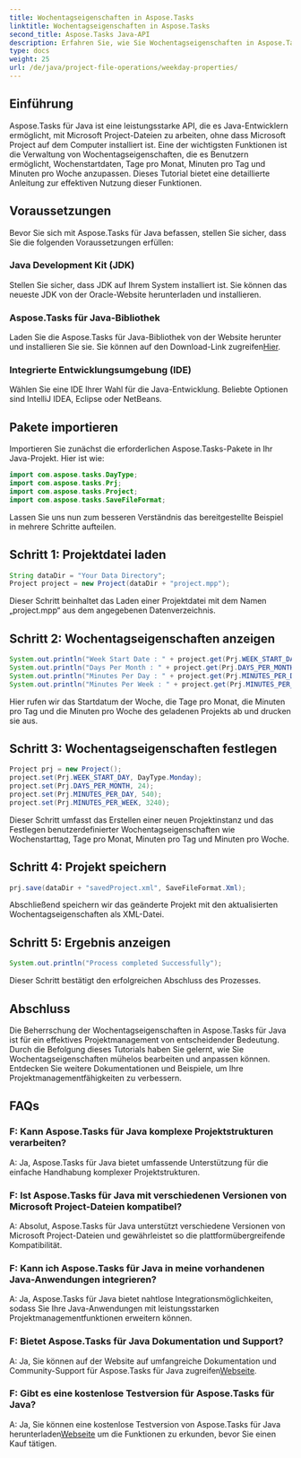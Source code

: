 ```yaml
---
title: Wochentagseigenschaften in Aspose.Tasks
linktitle: Wochentagseigenschaften in Aspose.Tasks
second_title: Aspose.Tasks Java-API
description: Erfahren Sie, wie Sie Wochentagseigenschaften in Aspose.Tasks für Java effizient verwalten. Passen Sie ganz einfach Wochenstartdaten, Tage pro Monat und mehr an.
type: docs
weight: 25
url: /de/java/project-file-operations/weekday-properties/
---
```

## Einführung
Aspose.Tasks für Java ist eine leistungsstarke API, die es Java-Entwicklern ermöglicht, mit Microsoft Project-Dateien zu arbeiten, ohne dass Microsoft Project auf dem Computer installiert ist. Eine der wichtigsten Funktionen ist die Verwaltung von Wochentagseigenschaften, die es Benutzern ermöglicht, Wochenstartdaten, Tage pro Monat, Minuten pro Tag und Minuten pro Woche anzupassen. Dieses Tutorial bietet eine detaillierte Anleitung zur effektiven Nutzung dieser Funktionen.
## Voraussetzungen
Bevor Sie sich mit Aspose.Tasks für Java befassen, stellen Sie sicher, dass Sie die folgenden Voraussetzungen erfüllen:
### Java Development Kit (JDK)
Stellen Sie sicher, dass JDK auf Ihrem System installiert ist. Sie können das neueste JDK von der Oracle-Website herunterladen und installieren.
### Aspose.Tasks für Java-Bibliothek
 Laden Sie die Aspose.Tasks für Java-Bibliothek von der Website herunter und installieren Sie sie. Sie können auf den Download-Link zugreifen[Hier](https://releases.aspose.com/tasks/java/).
### Integrierte Entwicklungsumgebung (IDE)
Wählen Sie eine IDE Ihrer Wahl für die Java-Entwicklung. Beliebte Optionen sind IntelliJ IDEA, Eclipse oder NetBeans.
## Pakete importieren
Importieren Sie zunächst die erforderlichen Aspose.Tasks-Pakete in Ihr Java-Projekt. Hier ist wie:

```java
import com.aspose.tasks.DayType;
import com.aspose.tasks.Prj;
import com.aspose.tasks.Project;
import com.aspose.tasks.SaveFileFormat;
```

Lassen Sie uns nun zum besseren Verständnis das bereitgestellte Beispiel in mehrere Schritte aufteilen.
## Schritt 1: Projektdatei laden
```java
String dataDir = "Your Data Directory";
Project project = new Project(dataDir + "project.mpp");
```
Dieser Schritt beinhaltet das Laden einer Projektdatei mit dem Namen „project.mpp“ aus dem angegebenen Datenverzeichnis.
## Schritt 2: Wochentagseigenschaften anzeigen
```java
System.out.println("Week Start Date : " + project.get(Prj.WEEK_START_DAY).toString());
System.out.println("Days Per Month : " + project.get(Prj.DAYS_PER_MONTH).toString());
System.out.println("Minutes Per Day : " + project.get(Prj.MINUTES_PER_DAY).toString());
System.out.println("Minutes Per Week : " + project.get(Prj.MINUTES_PER_WEEK).toString());
```
Hier rufen wir das Startdatum der Woche, die Tage pro Monat, die Minuten pro Tag und die Minuten pro Woche des geladenen Projekts ab und drucken sie aus.
## Schritt 3: Wochentagseigenschaften festlegen
```java
Project prj = new Project();
project.set(Prj.WEEK_START_DAY, DayType.Monday);
project.set(Prj.DAYS_PER_MONTH, 24);
project.set(Prj.MINUTES_PER_DAY, 540);
project.set(Prj.MINUTES_PER_WEEK, 3240);
```
Dieser Schritt umfasst das Erstellen einer neuen Projektinstanz und das Festlegen benutzerdefinierter Wochentagseigenschaften wie Wochenstarttag, Tage pro Monat, Minuten pro Tag und Minuten pro Woche.
## Schritt 4: Projekt speichern
```java
prj.save(dataDir + "savedProject.xml", SaveFileFormat.Xml);
```
Abschließend speichern wir das geänderte Projekt mit den aktualisierten Wochentagseigenschaften als XML-Datei.
## Schritt 5: Ergebnis anzeigen
```java
System.out.println("Process completed Successfully");
```
Dieser Schritt bestätigt den erfolgreichen Abschluss des Prozesses.
## Abschluss
Die Beherrschung der Wochentagseigenschaften in Aspose.Tasks für Java ist für ein effektives Projektmanagement von entscheidender Bedeutung. Durch die Befolgung dieses Tutorials haben Sie gelernt, wie Sie Wochentagseigenschaften mühelos bearbeiten und anpassen können. Entdecken Sie weitere Dokumentationen und Beispiele, um Ihre Projektmanagementfähigkeiten zu verbessern.
## FAQs
### F: Kann Aspose.Tasks für Java komplexe Projektstrukturen verarbeiten?
A: Ja, Aspose.Tasks für Java bietet umfassende Unterstützung für die einfache Handhabung komplexer Projektstrukturen.
### F: Ist Aspose.Tasks für Java mit verschiedenen Versionen von Microsoft Project-Dateien kompatibel?
A: Absolut, Aspose.Tasks für Java unterstützt verschiedene Versionen von Microsoft Project-Dateien und gewährleistet so die plattformübergreifende Kompatibilität.
### F: Kann ich Aspose.Tasks für Java in meine vorhandenen Java-Anwendungen integrieren?
A: Ja, Aspose.Tasks für Java bietet nahtlose Integrationsmöglichkeiten, sodass Sie Ihre Java-Anwendungen mit leistungsstarken Projektmanagementfunktionen erweitern können.
### F: Bietet Aspose.Tasks für Java Dokumentation und Support?
 A: Ja, Sie können auf der Website auf umfangreiche Dokumentation und Community-Support für Aspose.Tasks für Java zugreifen[Webseite](https://releases.aspose.com/).
### F: Gibt es eine kostenlose Testversion für Aspose.Tasks für Java?
A: Ja, Sie können eine kostenlose Testversion von Aspose.Tasks für Java herunterladen[Webseite](https://reference.aspose.com/tasks/java/) um die Funktionen zu erkunden, bevor Sie einen Kauf tätigen.